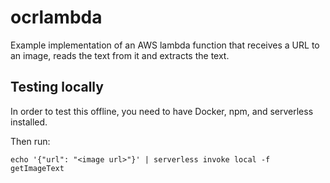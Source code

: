 # ocrlambda

Example implementation of an AWS lambda function that receives a URL to an image, reads the text from it and extracts the text.

## Testing locally

In order to test this offline, you need to have Docker, npm, and serverless installed.

Then run:

```
echo '{"url": "<image url>"}' | serverless invoke local -f getImageText
```